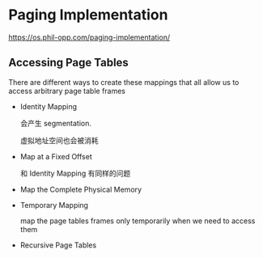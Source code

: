 # Paging Implementation

https://os.phil-opp.com/paging-implementation/

## Accessing Page Tables

There are different ways to create these mappings that all allow us to access arbitrary page table frames

- Identity Mapping

  会产生 segmentation.

  虚拟地址空间也会被消耗

- Map at a Fixed Offset

  和 Identity Mapping 有同样的问题

- Map the Complete Physical Memory

- Temporary Mapping

  map the page tables frames only temporarily when we need to access them

- Recursive Page Tables

